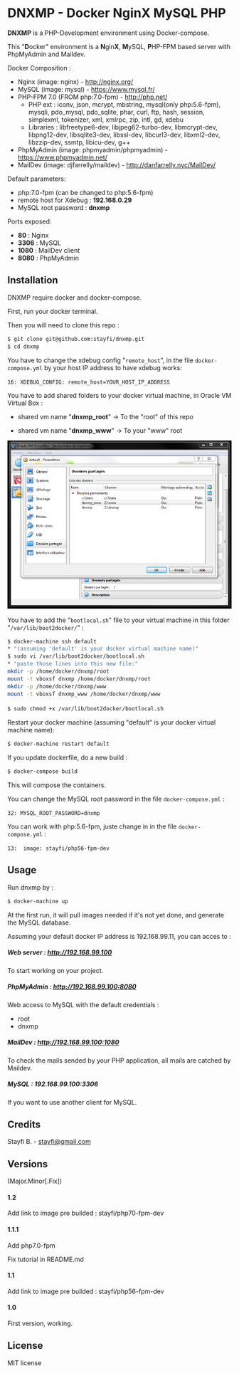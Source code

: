 # DNXMP - Docker NginX MySQL PHP
**DNXMP** is a PHP-Development environment using Docker-compose.

This "**D**ocker" environment is a **N**gin**X**, **M**ySQL, **P**HP-FPM based server with PhpMyAdmin and Maildev.

Docker Composition :
- Nginx (image: nginx) - http://nginx.org/
- MySQL (image: mysql) - https://www.mysql.fr/
- PHP-FPM 7.0 (FROM php:7.0-fpm) - http://php.net/
    - PHP ext : iconv, json, mcrypt, mbstring, mysql(only php:5.6-fpm), mysqli, pdo_mysql, pdo_sqlite, phar, curl, ftp, hash, session, simplexml, tokenizer, xml, xmlrpc, zip, intl, gd, xdebu
    - Libraries : libfreetype6-dev, libjpeg62-turbo-dev, libmcrypt-dev, libpng12-dev, libsqlite3-dev, libssl-dev, libcurl3-dev, libxml2-dev, libzzip-dev, ssmtp, libicu-dev, g++
- PhpMyAdmin (image: phpmyadmin/phpmyadmin) - https://www.phpmyadmin.net/
- MailDev (image: djfarrelly/maildev) - http://danfarrelly.nyc/MailDev/

Default parameters:
- php:7.0-fpm (can be changed to php:5.6-fpm)
- remote host for Xdebug : **192.168.0.29**
- MySQL root password : **dnxmp**

Ports exposed:
- **80** : Nginx
- **3306** : MySQL
- **1080** : MailDev client
- **8080** : PhpMyAdmin

## Installation
DNXMP require docker and docker-compose.

First, run your docker terminal.

Then you will need to clone this repo :

```sh
$ git clone git@github.com:stayfi/dnxmp.git
$ cd dnxmp
```

You have to change the xdebug config "`remote_host`", in the file `docker-compose.yml` by your host IP address to have xdebug works:

``
16: XDEBUG_CONFIG: remote_host=YOUR_HOST_IP_ADDRESS
``

You have to add shared folders to your docker virtual machine, in Oracle VM Virtual Box :

- shared vm name "**dnxmp_root**" -> To the "root" of this repo

- shared vm name "**dnxmp_www**" -> To your "www" root

![](oracle_vm_shared.png "Capture")

You have to add the "`bootlocal.sh`" file to your virtual machine in this folder "`/var/lib/boot2docker/`" :

```sh
$ docker-machine ssh default
* "(assuming 'default' is your docker virtual machine name)"
$ sudo vi /var/lib/boot2docker/bootlocal.sh
* "paste those lines into this new file:"
mkdir -p /home/docker/dnxmp/root
mount -t vboxsf dnxmp /home/docker/dnxmp/root
mkdir -p /home/docker/dnxmp/www
mount -t vboxsf dnxmp_www /home/docker/dnxmp/www

$ sudo chmod +x /var/lib/boot2docker/bootlocal.sh
```

Restart your docker machine (assuming "default" is your docker virtual machine name):
```sh
$ docker-machine restart default
```

If you update dockerfile, do a new build :
```sh
$ docker-compose build
```
This will compose the containers.

You can change the MySQL root password in the file `docker-compose.yml` :

``
32: MYSQL_ROOT_PASSWORD=dnxmp
``

You can work with php:5.6-fpm, juste change in in the file `docker-compose.yml` :

``
13:  image: stayfi/php56-fpm-dev
``

## Usage

Run dnxmp by :
```sh
$ docker-machine up
```
At the first run, it will pull images needed if it's not yet done, and generate the MySQL database.

Assuming your default docker IP address is 192.168.99.11, you can acces to :

##### Web server : http://192.168.99.100
To start working on your project.

##### PhpMyAdmin : http://192.168.99.100:8080
Web access to MySQL with the default credentials :
- root
- dnxmp

##### MailDev : http://192.168.99.100:1080
To check the mails sended by your PHP application, all mails are catched by Maildev.

##### MySQL : 192.168.99.100:3306
If you want to use another client for MySQL.

## Credits
Stayfi B. - <stayfi@gmail.com>

## Versions 
(Major.Minor[.Fix])

#### 1.2
Add link to image pre builded : stayfi/php70-fpm-dev

#### 1.1.1
Add php7.0-fpm

Fix tutorial in README.md

#### 1.1
Add link to image pre builded : stayfi/php56-fpm-dev

#### 1.0
First version, working.

## License
MIT license